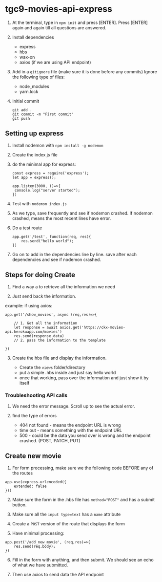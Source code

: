 # tgc9-movies-api-express

1. At the terminal, type in `npm init` and press [ENTER]. Press [ENTER] again and again till all questions are answered.

2. Install dependencies

    * express
    * hbs
    * wax-on
    * axios (if we are using API endpoint)

3. Add in a `gitignore` file (make sure it is done before any commits)
   Ignore the following type of files:

   * node_modules
   * yarn.lock

4. Initial commit

    ```
    git add .
    git commit -m "First commit"
    git push
    ```

## Setting up express

1. Install nodemon with `npm install -g nodemon`

2. Create the index.js file

3. do the minimal app for express:

   ```
   const express = require('express');
   let app = express();

   app.listen(3000, ()=>{
    console.log("server started");
   })
   ```

4. Test with `nodemon index.js`

5. As we type, save frequently and see if nodemon crashed.
If nodemon crashed, means the most recent lines have error.

6. Do a test route 

   ```
   app.get('/test', function(req, res){
       res.send("hello world");
   })
   ```

7. Go on to add in the dependencies line by line. save
   after each dependencies and see if nodemon crashed.

## Steps for doing Create

1. Find a way a to retrieve all the information we need

2. Just send back the information.

example: if using axios:

```
app.get('/show_movies', async (req,res)=>{
    
    // 1. Get all the information
    let response = await axios.get('https://ckx-movies-api.herokuapp.com/movies')
    res.send(response.data)
    // 2. pass the information to the template

})
```
3. Create the hbs file and display the information.

   * Create the `views` folder/directory
   * put a simple .hbs inside and just say hello world
   * once that working, pass over the information and just show it by itself

### Troubleshooting API calls

1. We need the error message. Scroll up to see the actual error.

2. find the type of errors

   * 404 not found - means the endpoint URL is wrong
   * time out - means something with the endpoint URL 
   * 500 - could be the data you send over is wrong and the endpoint crashed. (POST, PATCH, PUT)

## Create new movie

1. For form processing, make sure we the following code BEFORE any of the routes

```
app.use(express.urlencoded({
    extended: false
}))
```

2. Make sure the form in the .hbs file has `method="POST"`
   and has a submit button.

3. Make sure all the `input type=text` has a `name` attribute

4. Create a `POST` version of the route that displays the form

5. Have minimal processing:

```
app.post('/add_new_movie', (req,res)=>{
    res.send(req.body);
})

```

6. Fill in the form with anything, and then submit. We should see
an echo of what we have submitted.

7. Then use axios to send data the API endpoint